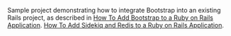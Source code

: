 Sample project demonstrating how to integrate Bootstrap into an existing Rails project, as described in [How To Add Bootstrap to a Ruby on Rails Application](https://www.digitalocean.com/community/tutorials/how-to-add-bootstrap-to-a-ruby-on-rails-application).
[How To Add Sidekiq and Redis to a Ruby on Rails Application](https://www.digitalocean.com/community/tutorials/how-to-add-sidekiq-and-redis-to-a-ruby-on-rails-application).